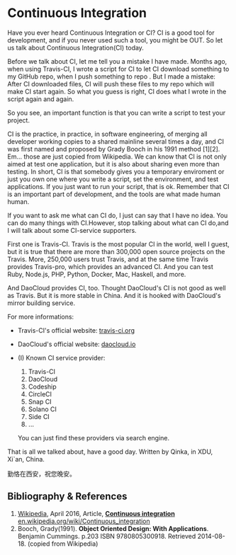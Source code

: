 # Continuous Integration

Have you ever heard Continuous Integration or CI? 
CI is a good tool for development, and if you never used such a tool, you might be OUT.
So let us talk about Continuous Integration(CI) today. 

Before we talk about CI, let me tell you a mistake I have made.
Months ago, when using Travis-CI, I wrote a script for CI to let CI download something to my GitHub repo, when I push something to repo .
But I made a mistake: After CI downloaded files, CI will push these files to my repo which will make CI start again. 
So what you guess is right, CI does what I wrote in the script again and again.

So you see, an important function is that you can write a script to test your project.

CI is the practice, in practice, in software engineering, of merging all developer working copies to a shared mainline several times a day,
and CI was first named and proposed by Grady Booch in his 1991 method [1][2].
Em... those are just copied from Wikipedia. We can know that CI is not only aimed at test one application, but it is also about sharing even more than testing.
In short, CI is that somebody gives you a temporary enviroment or just you own one where you write a script, set the environment, and test applications.
If you just want to run your script, that is ok. Remember that CI is an important part of development, and the tools are what made human human.

If you want to ask me what can CI do, I just can say that I have no idea.
You can do many things with CI.However, stop talking about what can CI do,and I will talk about some CI-service supporters.

First one is Travis-CI. Travis is the most popular CI in the world, well I guest, but it is true that there are more than 300,000 open source projects on the Travis.
More, 250,000 users trust Travis, and at the same time Travis provides Travis-pro, which provides an advanced CI. 
And you can test Ruby, Node.js, PHP, Python, Docker, Mac, Haskell, and more.

And DaoCloud provides CI, too. Thought DaoCloud's CI is not good as well as Travis. But it is more stable in China. And it is hooked with DaoCloud's mirror building service.

For more informations:

* Travis-CI's official website: [travis-ci.org](https://travis-ci.org)
* DaoCloud's official website: [daocloud.io](https://www.daocloud.io)
* (I) Known CI service provider:
  1. Travis-CI
  2. DaoCloud
  3. Codeship
  4. CircleCI
  5. Snap CI
  6. Solano CI
  7. Side CI
  8. ...
  
  You can just find these providers via search engine.
  
  
That is all we talked about, have a good day. Written by Qinka, in XDU, Xi`an, China.

勤恪在西安，祝您晚安。 

## Bibliography & References

1. [Wikipedia](https://en.wikipedia.org/wiki/Main_Page), April 2016, Article, [**Continuous integration** en.wikipedia.org/wiki/Continuous_integration](https://en.wikipedia.org/wiki/Continuous_integration)
2. Booch, Grady(1991). **Object Oriented Design: With Applications**. Benjamin Cummings. p.203 ISBN 9780805300918. Retrieved 2014-08-18. (copied from Wikipedia)